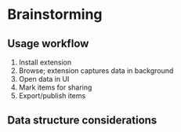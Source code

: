 # Brainstorming

## Usage workflow

1. Install extension
1. Browse; extension captures data in background
1. Open data in UI
1. Mark items for sharing
1. Export/publish items

## Data structure considerations
